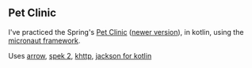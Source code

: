 ## Pet Clinic

I've practiced the Spring's [Pet Clinic][description] ([newer version][new-description]), in kotlin, using the [micronaut framework][micronaut].

Uses [arrow](https://github.com/arrow-kt/arrow), [spek 2](https://github.com/spekframework/spek), [khttp](https://khttp.readthedocs.io/en/latest/), [jackson for kotlin](https://github.com/FasterXML/jackson-module-kotlin)

[description]: https://web.archive.org/web/20080329043426/http://www.springframework.org:80/docs/petclinic.html
[new-description]: https://projects.spring.io/spring-petclinic/
[micronaut]: http://micronaut.io

